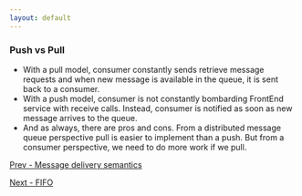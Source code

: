 ```yaml
---
layout: default
---
```


### Push vs Pull

- With a pull model, consumer constantly sends retrieve message requests and when new message is available in the queue, it is sent back to a consumer.
- With a push model, consumer is not constantly bombarding FrontEnd service with receive calls. Instead, consumer is notified as soon as new message arrives to the queue.
- And as always, there are pros and cons. From a distributed message queue perspective pull is easier to implement than a push. But from a consumer perspective, we need to do more work if we pull.

[Prev - Message delivery semantics](system-design-interview-distributed-message-queue-message-delivery-semantics)  	

[Next - FIFO](system-design-interview-distributed-message-queue-fifo)  
